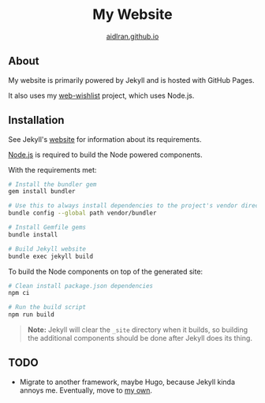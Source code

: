 <div align=center>

# My Website

[aidlran.github.io](https://aidlran.github.io)

</div>

## About

My  website is primarily powered by Jekyll and is hosted with GitHub Pages.

It also uses my [web-wishlist](https://github.com/aidlran/web-wishlist) project, which uses Node.js.

## Installation

See Jekyll's [website](https://jekyllrb.com/docs/installation/) for information about its requirements.

[Node.js](https://nodejs.org/en/download/) is required to build the Node powered components.

With the requirements met:

```sh
# Install the bundler gem 
gem install bundler

# Use this to always install dependencies to the project's vendor directory
bundle config --global path vendor/bundler

# Install Gemfile gems
bundle install

# Build Jekyll website
bundle exec jekyll build
```

To build the Node components on top of the generated site:

```sh
# Clean install package.json dependencies
npm ci

# Run the build script
npm run build
```

> **Note:** Jekyll will clear the `_site` directory when it builds, so building the additional components should be done after Jekyll does its thing.

## TODO

- Migrate to another framework, maybe Hugo, because Jekyll kinda annoys me. Eventually, move to [my own](https://github.com/aidlran/static-site-generator).
